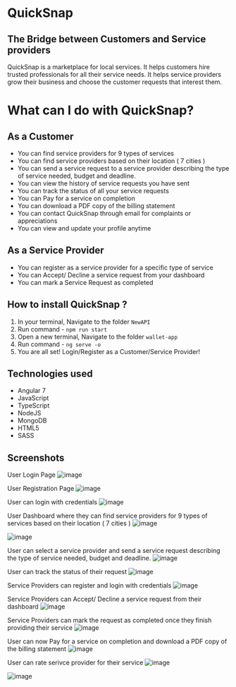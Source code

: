 # QuickSnap 
## The Bridge between Customers and Service providers

QuickSnap is a marketplace for local services. It helps customers hire trusted professionals for all their service needs. It helps service providers grow their business and choose the customer requests that interest them.

# What can I do with QuickSnap?

## As a Customer
- You can find service providers for 9 types of services
- You can find service providers based on their location ( 7 cities )
- You can send a service request to a service provider describing the type of service needed, budget and deadline.
- You can view the history of service requests you have sent
- You can track the status of all your service requests
- You can Pay for a service on completion
- You can download a PDF copy of the billing statement
- You can contact QuickSnap through email for complaints or appreciations
- You can view and update your profile anytime

## As a Service Provider
- You can register as a service provider for a specific type of service
- You can Accept/ Decline a service request from your dashboard
- You can mark a Service Request as completed

## How to install QuickSnap ?
1. In your terminal, Navigate to the folder `NewAPI`
2. Run command - `npm run start`
3. Open a new terminal, Navigate to the folder `wallet-app`
4. Run command - `ng serve -o`
5. You are all set! Login/Register as a Customer/Service Provider!

## Technologies used 
- Angular 7
- JavaScript
- TypeScript
- NodeJS
- MongoDB
- HTML5
- SASS

## Screenshots
User Login Page
![image](https://user-images.githubusercontent.com/48415852/97131945-d335b400-171b-11eb-83d0-bb98a2b2be57.png)

User Registration Page
![image](https://user-images.githubusercontent.com/48415852/97132419-44c23200-171d-11eb-8940-90a40f32bec4.png)

User can login with credentials
![image](https://user-images.githubusercontent.com/48415852/97132861-856e7b00-171e-11eb-9357-4c7d87735a28.png)

User Dashboard where they can find service providers for 9 types of services based on their location ( 7 cities )
![image](https://user-images.githubusercontent.com/48415852/97132946-b5b61980-171e-11eb-97cb-d2d566a6b846.png)

![image](https://user-images.githubusercontent.com/48415852/97133025-03cb1d00-171f-11eb-86ed-ff53007fd065.png)

User can select a service provider and send a service request describing the type of service needed, budget and deadline.
![image](https://user-images.githubusercontent.com/48415852/97133216-94a1f880-171f-11eb-9696-17f23fe3e414.png)

User can track the status of their request
![image](https://user-images.githubusercontent.com/48415852/97133335-12fe9a80-1720-11eb-8e38-9bf49f01ae49.png)

Service Providers can register and login with credentials
![image](https://user-images.githubusercontent.com/48415852/97133458-87d1d480-1720-11eb-9b9d-9aee8fa9a26c.png)

Service Providers can Accept/ Decline a service request from their dashboard
![image](https://user-images.githubusercontent.com/48415852/97133965-0b3ff580-1722-11eb-8d1d-6c7f3e7a5a12.png)

Service Providers can mark the request as completed once they finish providing their service
![image](https://user-images.githubusercontent.com/48415852/97133536-c6678f00-1720-11eb-9acf-b401ee3deadc.png)

User can now Pay for a service on completion and download a PDF copy of the billing statement
![image](https://user-images.githubusercontent.com/48415852/97133599-f1ea7980-1720-11eb-988e-a7852953aaa7.png)

User can rate serivce provider for their service
![image](https://user-images.githubusercontent.com/48415852/97133743-60c7d280-1721-11eb-9d66-b060170fab37.png)

![image](https://user-images.githubusercontent.com/48415852/97133828-9b316f80-1721-11eb-8a8c-975b7d674715.png)


